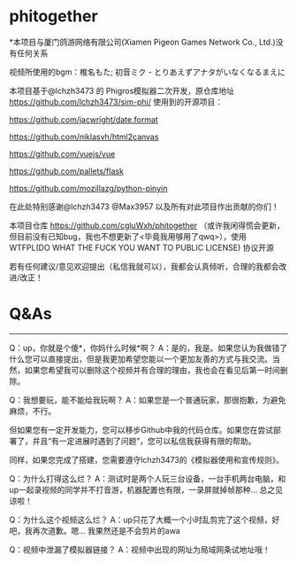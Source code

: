 # phitogether
*本项目与厦门鸽游网络有限公司(Xiamen Pigeon Games Network Co., Ltd.)没有任何关系

视频所使用的bgm：椎名もた; 初音ミク - とりあえずアナタがいなくなるまえに

本项目基于@lchzh3473 的 Phigros模拟器二次开发，原仓库地址 https://github.com/lchzh3473/sim-phi/
使用到的开源项目：

https://github.com/jacwright/date.format

https://github.com/niklasvh/html2canvas

https://github.com/vuejs/vue

https://github.com/pallets/flask

https://github.com/mozillazg/python-pinyin


在此处特别感谢@lchzh3473 @Max3957 以及所有对此项目作出贡献的你们！

本项目仓库 https://github.com/cgluWxh/phitogether （或许我闲得慌会更新，但目前没有已知bug，我也不想更新了<毕竟我用够用了qwq>），使用 WTFPL(DO WHAT THE FUCK YOU WANT TO PUBLIC LICENSE) 协议开源

若有任何建议/意见欢迎提出（私信我就可以），我都会认真倾听，合理的我都会改进/改正！

# Q&As
---
Q：up，你就是个傻*，你妈什么时候*啊？
A：是的，我是。如果您认为我做错了什么您可以直接提出，但是我更加希望您能以一个更加友善的方式与我交流。当然，如果您希望我可以删除这个视频并有合理的理由，我也会在看见后第一时间删除。

Q：我想要玩，能不能给我玩啊？
A：如果您是一个普通玩家，那很抱歉，为避免麻烦，不行。

但如果您有一定开发能力，您可以移步Github中我的代码仓库。如果您在尝试部署了，并且“有一定进展时遇到了问题”，您可以私信我获得有限的帮助。

同样，如果您完成了搭建，您需要遵守lchzh3473的《模拟器使用和宣传规则》。

Q：为什么打得这么烂？
A：测试时是两个人玩三台设备，一台手机两台电脑，和up一起录视频的同学并不打音游，机器配置也有限，一录屏就掉帧那种... 总之见谅啦！

Q：为什么这个视频这么烂？
A：up只花了大概一个小时乱剪完了这个视频，好吧，我再次道歉。嗯... 我果然还是不会剪片的awa

Q：视频中泄漏了模拟器链接？
A：视频中出现的网址为局域网条试地址哦！